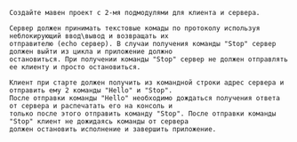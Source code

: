     Создайте мавен проект с 2-мя подмодулями для клиента и сервера.

    Сервер должен принимать текстовые комады по протоколу используя неблокирующий ввод\вывод и возвращать их 
    отправителю (echo сервер). В случаи получения команды "Stop" сервер должен выйти из цикла и приложение должно 
    остановиться. При получении команды "Stop" сервер не должен отправлять ее клиенту и просто остановиться.

    Клиент при старте должен получить из командной строки адрес сервера и отправить ему 2 команды "Hello" и "Stop". 
    После отправки команды "Hello" необходимо дождаться получения ответа от сервера и распечатать его на консоль и 
    только после этого отправить команду "Stop". После отправки команды "Stop" клиент не дожидаясь команды от сервера 
    должен остановить исполнение и завершить приложение.